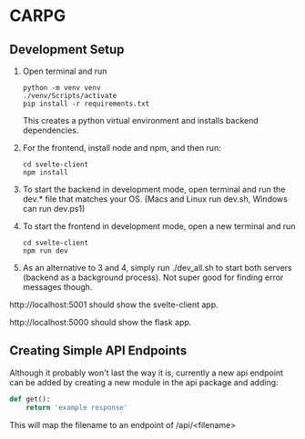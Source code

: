 # CARPG

## Development Setup
1. Open terminal and run
    ```
    python -m venv venv
    ./venv/Scripts/activate
    pip install -r requirements.txt
    ```
    This creates a python virtual environment and installs backend dependencies.

2. For the frontend, install node and npm, and then run:
    ```
    cd svelte-client
    npm install
    ```

3. To start the backend in development mode, open terminal and run the dev.* file that matches your OS. (Macs and Linux run dev.sh, Windows can run dev.ps1)

4. To start the frontend in development mode, open a new terminal and run
    ```
    cd svelte-client
    npm run dev
    ```

5. As an alternative to 3 and 4, simply run ./dev_all.sh to start both servers (backend as a background process). Not super good for finding error messages though.

http://localhost:5001 should show the svelte-client app.

http://localhost:5000 should show the flask app.

## Creating Simple API Endpoints
Although it probably won't last the way it is, 
currently a new api endpoint can be added by
creating a new module in the api package and 
adding:
```python
def get():
    return 'example response'
```
This will map the filename to an endpoint of
/api/\<filename\>